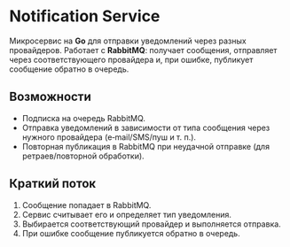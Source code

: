 # Notification Service

Микросервис на **Go** для отправки уведомлений через разных провайдеров. Работает с **RabbitMQ**: получает сообщения, отправляет через соответствующего провайдера и, при ошибке, публикует сообщение обратно в очередь.

## Возможности

* Подписка на очередь RabbitMQ.
* Отправка уведомлений в зависимости от типа сообщения через нужного провайдера (e‑mail/SMS/пуш и т. п.).
* Повторная публикация в RabbitMQ при неудачной отправке (для ретраев/повторной обработки).

## Краткий поток

1. Сообщение попадает в RabbitMQ.
2. Сервис считывает его и определяет тип уведомления.
3. Выбирается соответствующий провайдер и выполняется отправка.
4. При ошибке сообщение публикуется обратно в очередь.

